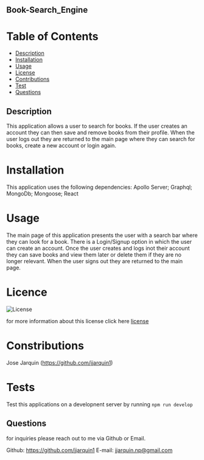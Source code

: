 ## Book-Search_Engine
  
  # Table of Contents 
  * [Description](#description)
  * [Installation](#installation)
  * [Usage](#usage)
  * [License](#license)
  * [Contributions](#contributions)
  * [Test](#tests)
  * [Questions](#questions)

  ## Description
  This application allows a user to search for books. If the user creates an account they can then save and remove books from their profile. When the user logs out they are returned to the main page where they can search for books, create a new account or login again. 
  
  # Installation
  This application uses the following dependencies: Apollo Server; Graphql; MongoDb; Mongoose; React
  
  # Usage 
  The main page of this application presents the user with a search bar where they can look for a book. There is a Login/Signup option in which the user can create an account. Once the user creates and logs inot their account they can save books and view them later or delete them if they are no longer relevant. When the user signs out they are returned to the main page. 
  
  # Licence
  ![License](https://img.shields.io/badge/License-ISC-blue.svg)
  
  for more information about this license click here [license](https://opensource.org/licenses/ISC)
  
  # Constributions
  Jose Jarquin (https://github.com/jjarquin1)
 
  # Tests
  Test this applications on a developnent server by running  ```npm run develop```
  
  ## Questions
  for inquiries please reach out to me via Github or Email.
     
  Github: https://github.com/jjarquin1
  E-mail: jjarquin.np@gmail.com
  